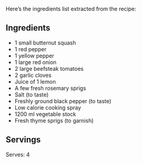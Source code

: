 Here’s the ingredients list extracted from the recipe:

## Ingredients

- 1 small butternut squash
- 1 red pepper
- 1 yellow pepper
- 1 large red onion
- 2 large beefsteak tomatoes
- 2 garlic cloves
- Juice of 1 lemon
- A few fresh rosemary sprigs
- Salt (to taste)
- Freshly ground black pepper (to taste)
- Low calorie cooking spray
- 1200 ml vegetable stock
- Fresh thyme sprigs (to garnish)

## Servings
Serves: 4